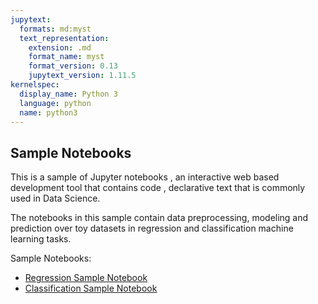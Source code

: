 ```yaml
---
jupytext:
  formats: md:myst
  text_representation:
    extension: .md
    format_name: myst
    format_version: 0.13
    jupytext_version: 1.11.5
kernelspec:
  display_name: Python 3
  language: python
  name: python3
---
```


## Sample Notebooks

This is a sample of Jupyter notebooks , an interactive web based development tool that contains code , declarative text 
that is commonly used in Data Science.

The notebooks in this sample contain data preprocessing, modeling and prediction over toy datasets in regression and classification machine learning tasks.

Sample Notebooks:

 - [Regression Sample Notebook](./sample_notebook_regression.md) 
 - [Classification Sample Notebook](./sample_notebook_classification.md)
